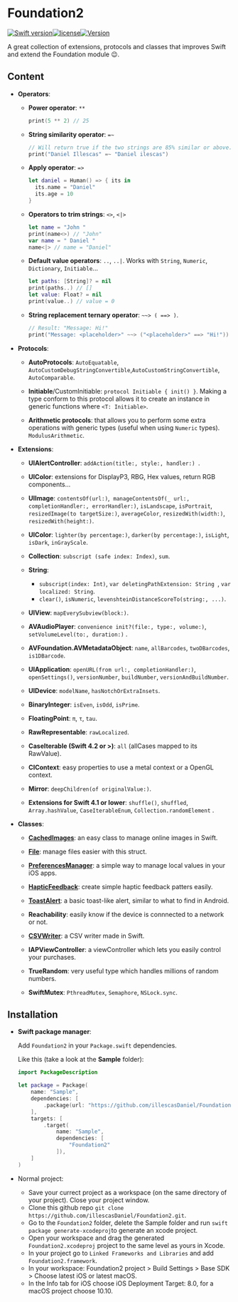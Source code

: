 # Foundation2

[![Swift version](https://img.shields.io/badge/Swift-4-orange.svg)](https://kotlinlang.org/)[![license](https://img.shields.io/badge/license-MIT-blue.svg)](https://github.com/illescasDaniel/Foundation2/blob/master/LICENSE)[![Version](https://img.shields.io/badge/version-1.5.1-green.svg)](https://github.com/illescasDaniel/Foundation2/releases)

A great collection of extensions, protocols and classes that improves Swift and extend the Foundation module 😉.

## Content

- **Operators**:

  - **Power operator**: `**`

    ```swift
    print(5 ** 2) // 25
    ```

  - **String similarity operator**: `=~`

    ```swift
    // Will return true if the two strings are 85% similar or above.
    print("Daniel Illescas" =~ "Daniel ilescas")
    ```

  - **Apply operator**: `=>` 

    ```swift
    let daniel = Human() => { its in
      its.name = "Daniel"
      its.age = 10
    }
    ```

  - **Operators to trim strings**: `<>`, `<|>`

    ```swift
    let name = "John "
    print(name<>) // "John"
    var name = " Daniel "
    name<|> // name = "Daniel"
    ```

  - **Default value operators**: `..`, `..|`. Works with `String`, `Numeric`, `Dictionary`, `Initiable`...

    ```swift
    let paths: [String]? = nil
    print(paths..) // []
    let value: Float? = nil
    print(value..) // value = 0
    ```

  - **String replacement ternary operator**: `~~> ( ==> )`.

    ```swift
    // Result: "Message: Hi!"
    print("Message: <placeholder>" ~~> ("<placeholder>" ==> "Hi!"))
    ```

- **Protocols**:

  - **AutoProtocols**: `AutoEquatable`, `AutoCustomDebugStringConvertible`,`AutoCustomStringConvertible`, `AutoComparable`. 

  - **Initiable**/CustomInitiable: `protocol Initiable { init() }`. Making a type conform to this protocol allows it to create an instance in generic functions where `<T: Initiable>`.

  - **Arithmetic protocols**: that allows you to perform some extra operations with generic types (useful when using `Numeric` types).  `ModulusArithmetic`. 


- **Extensions**:

  - **UIAlertController**: `addAction(title:, style:, handler:) `.

  - **UIColor**: extensions for DisplayP3, RBG, Hex values, return RGB components...

  - **UIImage**: `contentsOf(url:)`,  `manageContentsOf(_ url:, completionHandler:, errorHandler:)`, `isLandscape`, `isPortrait`, `resizedImage(to targetSize:)`, `averageColor`, `resizedWith(width:)`, `resizedWith(height:)`.

  - **UIColor**: `lighter(by percentage:)`, `darker(by percentage:)`, `isLight`, `isDark`, `inGrayScale`.

  - **Collection**: `subscript (safe index: Index)`, `sum`.

  - **String**: 
    - `subscript(index: Int)`, `var deletingPathExtension: String `, `var localized: String`.
    - `clear()`, `isNumeric`, `levenshteinDistanceScoreTo(string:, ...)`.

  - **UIView**: `mapEverySubview(block:)`.

  - **AVAudioPlayer**: `convenience init?(file:, type:, volume:)`, `setVolumeLevel(to:, duration:)` .

  - **AVFoundation.AVMetadataObject**: `name`, `allBarcodes`, `twoDBarcodes`, `is1DBarcode`. 

  - **UIApplication**: `openURL(from url:, completionHandler:)`, `openSettings()`, `versionNumber`, `buildNumber`, `versionAndBuildNumber`. 

  - **UIDevice**: `modelName`, `hasNotchOrExtraInsets`.

  - **BinaryInteger**: `isEven`, `isOdd`, `isPrime`.

  - **FloatingPoint**: `π`, `τ`, `tau`.

  - **RawRepresentable**: `rawLocalized`.

  - **CaseIterable (Swift 4.2 or >)**: `all` (allCases mapped to its RawValue).

  - **CIContext**: easy properties to use a metal context or a OpenGL context. 

  - **Mirror**: `deepChildren(of originalValue:)`.

  - **Extensions for Swift 4.1 or lower**: `shuffle()`, `shuffled`, `Array.hashValue`, `CaseIterableEnum`, `Collection.randomElement` .
    

- **Classes**:

  * [**CachedImages**](https://github.com/illescasDaniel/CachedImages): an easy class to manage online images in Swift. 

  * [**File**](https://github.com/illescasDaniel/Files-swift): manage files easier with this struct.

  * [**PreferencesManager**](https://github.com/illescasDaniel/PreferencesManagerSwift): a simple way to manage local values in your iOS apps. 

  * [**HapticFeedback**](https://github.com/illescasDaniel/HapticFeedbackPlayer): create simple haptic feedback patters easily. 

  * [**ToastAlert**](https://github.com/illescasDaniel/ToastAlert): a basic toast-like alert, similar to what to find in Android. 

  * **Reachability**: easily know if the device is connnected to a network or not. 

  * [**CSVWriter**](https://github.com/illescasDaniel/CSVWriter): a CSV writer made in Swift. 

  * **IAPViewController**: a viewController which lets you easily control your purchases. 

  * **TrueRandom**: very useful type which handles millions of random numbers. 

  * **SwiftMutex**: `PthreadMutex`, `Semaphore`, `NSLock.sync`. 



## Installation

- **Swift package manager**:

  Add `Foundation2` in your `Package.swift` dependencies.

  Like this (take a look at the **Sample** folder):

  ```swift
  import PackageDescription
  
  let package = Package(
      name: "Sample",
      dependencies: [
          .package(url: "https://github.com/illescasDaniel/Foundation2.git", from: "1.5.0"),
      ],
      targets: [
          .target(
              name: "Sample",
              dependencies: [
                  "Foundation2"
              ]),
      ]
  )
  ```

- Normal project:

  * Save your currect project as a workspace (on the same directory of your project). Close your project window.
  * Clone this github repo `git clone https://github.com/illescasDaniel/Foundation2.git`.
  * Go to the `Foundation2` folder, delete the Sample folder and run `swift package generate-xcodeproj`to generate an xcode project.
  * Open your workspace and drag the generated  `Foundation2.xcodeproj` project to the same level as yours in Xcode.
  * In your project go to `Linked Frameworks and Libraries` and add `Foundation2.framework`.
  * In your workspace: Foundation2 project > Build Settings > Base SDK > Choose latest iOS or latest macOS.
  * In the Info tab for iOS choose iOS Deployment Target: 8.0, for a macOS project choose 10.10.
